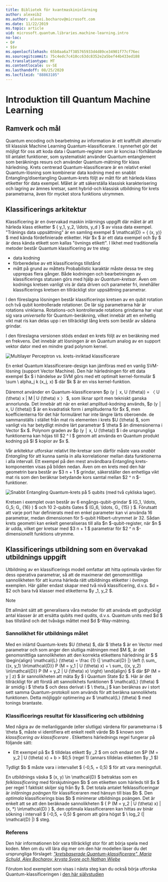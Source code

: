 ```yaml
---
title: Bibliotek för kvantmaskininlärning
author: alexeib2
ms.author: alexei.bocharov@microsoft.com
ms.date: 11/22/2019
ms.topic: article
uid: microsoft.quantum.libraries.machine-learning.intro
no-loc:
- Q#
- $$v
ms.openlocfilehash: 65b0aa6a7f385765933d4d89ce34901f77cf76ec
ms.sourcegitcommit: 75c4edc7c410cc63dc8352e2a5bef44b433ed188
ms.translationtype: MT
ms.contentlocale: sv-SE
ms.lasthandoff: 08/25/2020
ms.locfileid: "88863105"
---
```

# <a name="introduction-to-quantum-machine-learning"></a>Introduktion till Quantum Machine Learning

## <a name="framework-and-goals"></a>Ramverk och mål

Quantum encoding och bearbetning av information är ett kraftfullt alternativ till klassisk Machine Learning Quantum-klassificerare. I synnerhet gör det möjligt för oss att koda data i Quantum-register som är koncisa i förhållande till antalet funktioner, som systematiskt använder Quantum entanglement som beräknings resurs och använder Quantum-mätning för klass härledning.
Krets centrerad Quantum-klassificerare är en relativt enkel Quantum-lösning som kombinerar data kodning med en snabbt Entangling/disentangling Quantum-krets följt av mått för att härleda klass etiketter för data exempel.
Målet är att säkerställa klassisk karakterisering och lagring av ämnes kretsar, samt hybrid-och klassisk utbildning för krets parametrarna, även för mycket stora funktions utrymmen.

## <a name="classifier-architecture"></a>Klassificerings arkitektur

Klassificering är en övervakad maskin inlärnings uppgift där målet är att härleda klass etiketter $ \{ y_1, y_2, \ldots, y_d \} $ av vissa data exempel. "Tränings data uppsättning" är en samling exempel $ \mathcal{D} = \{ (x, y)} $ med kända fördefinierade etiketter. Här $x $ är ett data exempel och $y $ är dess kända etikett som kallas "övnings etikett".
I likhet med traditionella metoder består Quantum klassificering av tre steg:
- data kodning
- förberedelse av ett klassificerings tillstånd
- mått på grund av måttets Probabilistic karaktär måste dessa tre steg upprepas flera gånger. Både kodningen och bearbetningen av klassificerings statusen görs med hjälp av *Quantum-kretsar*. Även om kodnings kretsen vanligt vis är data driven och parameter fri, innehåller klassificerings kretsen en tillräckligt stor uppsättning parametrar. 

I den föreslagna lösningen består klassificerings kretsen av en qubit rotation och två qubit kontrollerade rotationer. De lär sig parametrarna här är rotations vinklarna. Rotations-och kontrollerade rotations grindarna har visat sig vara *universella* för Quantum-beräkning, vilket innebär att en enhetlig vikt mat ris kan delas upp i en tillräckligt lång krets som består av sådana grindar.

I den föreslagna versionen stöds endast en krets följt av en beräkning med en frekvens.
Det innebär att lösningen är en Quantum analog av en support vektor dator med en mindre grad polynom kernel.

![Multilayer Perceptron vs. krets-inriktad klassificerare](~/media/DLvsQCC.png)

En enkel Quantum klassificerare-design kan jämföras med en vanlig SVM-lösning (support Vector Machine). Den här härledningen för ett data exempel $x $ i händelse av SVM görs med ett optimalt kernel-formulär $ \sum \ alpha_j k (x_j, x) $ där $k $ är en viss kernel-funktion.

Däremot använder en Quantum-klassificeraren $p (y │ x, U (\theta)) = 〈 U (\theta) x | M | U (\theta) x 〉 $, som liknar sprit men tekniskt ganska annorlunda. Det innebär att när en enkel amplitud-kodning används, $p (y │ x, U (\theta)) $ är en kvadratisk form i amplituderna för $x $, men koefficienterna för det här formuläret har inte längre lärts oberoende. de sammanställs i stället från mat ris elementen i krets $U (\theta) $, som vanligt vis har betydligt mindre lärt parametrar $ \theta $ än dimensionerna i Vector $x $. Polynom graden av $p (y │ x, U (\theta)) $ i de ursprungliga funktionerna kan höjas till $2 ^ l $ genom att använda en Quantum produkt kodning på $l $ kopior av $x $.

Vår arkitektur utforskar relativt lite-kretsar som därför måste vara *snabbt Entangling* för att kunna samla in alla korrelationer mellan data funktionerna i alla intervall. Ett exempel på den mest användbara Entangling krets-komponenten visas på bilden nedan. Även om en krets med den här geometrin bara består av $3 n + 1 $ grindar, säkerställer den enhetliga vikt mat ris som den beräknar betydande kors samtal mellan $2 ^ n $-funktioner.

![Snabbt Entangling Quantum-krets på 5 qubits (med två cykliska lager).](~/media/5-qubit-qccc.png)

Kretsen i exemplet ovan består av 6 engångs-qubit-grindar $ (G_1, \ldots, G_5; G_ {16} ) $ och 10 2-qubits Gates $ (G_6, \ldots, G_ {15} ) $. Förutsatt att varje port har definierats med en enkel parameter kan vi använda 16 parametrar, medan dimensionen för 5-qubit Hilbert-utrymmet är 32. Sådan krets geometri kan enkelt generaliseras till alla $n $-qubit-register, när $n $ är udda, vilket ger kretsar med $3 n + 1 $ parametrar för $2 ^ n $-dimensionellt funktions utrymme.

## <a name="classifier-training-as-a-supervised-learning-task"></a>Klassificerings utbildning som en övervakad utbildnings uppgift

Utbildning av en klassificerings modell omfattar att hitta optimala värden för dess operativa parametrar, så att de maximerar det genomsnittliga sannolikheten för att kunna härleda rätt utbildnings etiketter i övnings exemplen.
Här gäller endast skapar med två nivå klassificering, d.v.s. $d = $2 och bara två klasser med etiketterna $y _1, y_2 $.

> [!NOTE]
> Ett allmänt sätt att generalisera våra metoder för att använda ett godtyckligt antal klasser är att ersätta qubits med qudits, d.v.s. Quantum units med $d $ bas tillstånd och det tvåvägs måttet med $d $-Way-mätning.

### <a name="likelihood-as-the-training-goal"></a>Sannolikhet för utbildnings målet

Med en inlärtd Quantum-krets $U (\theta) $, där $ \theta $ är en Vector med parametrar och som anger den slutliga mätningen med $M $, är det genomsnittliga sannolikheten att den korrekta etikettens härledning är $ $ \begin{align} \mathcal{L} (\theta) = \frac {1} {| \mathcal{D} |} \left (\ sum_ {(x, y_1) \In\mathcal{D}} P (M = y_1 | U (\theta) x) + \ sum_ {(x, y_2) \in\mathcal{D}} P (M = y_2 | U (\theta) x) \right) \end{align} $ $ där $P (M = y | z) $ är sannolikheten att mäta $y $ i Quantum State $z $.
Här är det tillräckligt för att förstå att sannolikhets funktionen $ \mathcal{L} (\theta) $ är smidig i $ \theta $ och dess derivat i $ \ theta_j $ kan beräknas av i stort sett samma Quantum-protokoll som används för att beräkna sannolikhets funktionen. Detta möjliggör optimering av $ \mathcal{L} (\theta) $ med tonings brantaste.

### <a name="classifier-bias-and-training-score"></a>Klassificerings resultat för klassificering och utbildning

Med några av de mellanliggande (eller slutliga) värdena för parametrarna i $ \theta $, måste vi identifiera ett enkelt reellt värde $b $ known som *klassificering av klassificerare* . Etikettens härlednings regel fungerar på följande sätt: 
- Ett exempel på $x $ tilldelas etikett $y _2 $ om och endast om $P (M = y_2 | U (\theta) x) + b > $0,5 (regel 1) (annars tilldelas etiketten $y _1 $)

Tydligt $b $ måste vara i intervallet $ (-0,5, + 0,5) $ för att vara meningsfull.

En utbildnings väska $ (x, y) \in \mathcal{D} $ betraktas som en *felklassificering* med förskjutningen $b $ om etiketten som härleds till $x $ per regel 1 faktiskt skiljer sig från $y $. Det totala antalet felklassificeringar är *inlärnings poängen* för klassificeraren med hänsyn till bias $b $. Den *optimala* klassificerings bias $b $ minimerar utbildnings poängen. Det är enkelt att se att den beräknade sannolikheten $ \{ P (M = y_2 | U (\theta) x) | (x, *) \in\mathcal{D} \} $, den optimala klassificeraren kan hittas av binär sökning i intervall $ (-0,5, + 0,5) $ genom att göra högst $ \ log_2 (| \mathcal{D} |) $ steg.

### <a name="reference"></a>Referens

Den här informationen bör vara tillräckligt stor för att börja spela med koden. Men om du vill lära dig mer om den här modellen läser du det ursprungliga förslaget: [ *"kretsbaserade Quantum-klassificerare", Maria Schuld, Alex Bocharov, krysta Svore och Nathan Wiebe*](https://arxiv.org/abs/1804.00633)

Förutom kod exemplet som visas i nästa steg kan du också börja utforska Quantum-klassificeringen i [den här självstudien](https://github.com/microsoft/QuantumKatas/tree/master/tutorials/QuantumClassification) 
